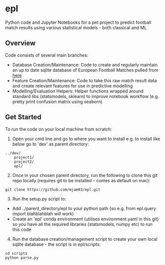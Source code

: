 # epl
Python code and Jupyter Notebooks for a pet project to predict football match results using various statistical models - both classical and ML

## Overview
Code consists of several main branches:
 - Database Creation/Maintenance: Code to create and regularly maintain an up to date sqlite database of European Football Matches pulled from [here](https://www.football-data.co.uk/)
 - Feature Creation/Maintenance: Code to take this raw match result data and create relevant features for use in predictive modelling
 - Modelling/Evaluation Helpers: Helper functions wrapped around standard libs (statsmodels, sklearn) to improve notebook workflow (e.g. pretty print confusion matrix using seaborn)

## Get Started
To run the code on your local machine from scratch:
1. Open your cmd line and go to where you want to install e.g. to install like below go to 'dev' as parent directory:
```
../dev/
    project1/
    project2/
    epl/
```
2. Once in your chosen parent directory, run the following to clone this git repo locally (requires git to be installed - comes as default on mac):
```
git clone https://github.com/mjam03/epl.git
```
3. Run the setup.py script to:
 - Add ../parent_directory/epl to your python path (so e.g. from epl.query import blahblahblah will work)
 - Create an 'epl' conda environment (utilises environment.yaml in this git) so you have all the required libraries (statsmodels, numpy etc) to run this code
4. Run the database creation/management script to create your own local sqlite database - the script is in epl/scripts:
```
cd scripts
python parse.py
```
